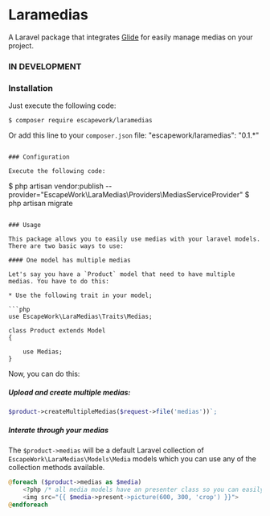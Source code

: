 # Laramedias

A Laravel package that integrates [Glide](http://glide.thephpleague.com) for easily manage medias on your project.

### IN DEVELOPMENT

### Installation

Just execute the following code:

```
$ composer require escapework/laramedias
```

Or add this line to your `composer.json` file:
    "escapework/laramedias": "0.1.*"
```

### Configuration

Execute the following code:

```
$ php artisan vendor:publish --provider="EscapeWork\LaraMedias\Providers\MediasServiceProvider"
$ php artisan migrate
```

### Usage

This package allows you to easily use medias with your laravel models. There are two basic ways to use:

#### One model has multiple medias

Let's say you have a `Product` model that need to have multiple medias. You have to do this:

* Use the following trait in your model;

```php
use EscapeWork\LaraMedias\Traits\Medias;

class Product extends Model
{

    use Medias;
}
```

Now, you can do this:

##### Upload and create multiple medias:

```php
$product->createMultipleMedias($request->file('medias'))`;
```

##### Interate through your medias

The `$product->medias` will be a default Laravel collection of `EscapeWork\LaraMedias\Models\Media` models which you can use any of the collection methods available.

```php
@foreach ($product->medias as $media)
    <?php /* all media models have an presenter class so you can easily show the image in different forms */ ?>
    <img src="{{ $media->present->picture(600, 300, 'crop') }}">
@endforeach
```
